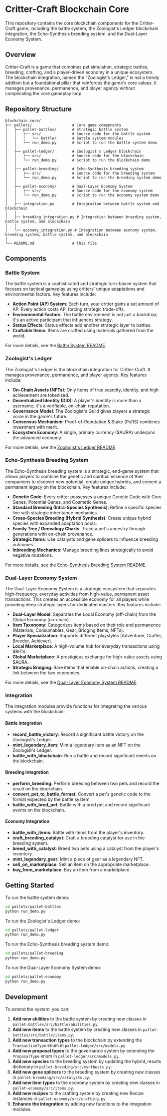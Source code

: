 # Critter-Craft Blockchain Core

This repository contains the core blockchain components for the Critter-Craft game, including the battle system, the Zoologist's Ledger blockchain integration, the Echo-Synthesis breeding system, and the Dual-Layer Economy System.

## Overview

Critter-Craft is a game that combines pet simulation, strategic battles, breeding, crafting, and a player-driven economy in a unique ecosystem. The blockchain integration, named the "Zoologist's Ledger," is not a trendy addition but a foundational pillar that reinforces the game's core values. It manages provenance, permanence, and player agency without complicating the core gameplay loop.

## Repository Structure

```
blockchain_core/
├── pallets/                  # Core game components
│   ├── pallet-battles/       # Strategic battle system
│   │   ├── src/              # Source code for the battle system
│   │   │   └── battle/       # Battle system modules
│   │   └── run_demo.py       # Script to run the battle system demo
│   │
│   ├── pallet-ledger/        # Zoologist's Ledger blockchain
│   │   ├── src/              # Source code for the blockchain
│   │   └── run_demo.py       # Script to run the blockchain demo
│   │
│   ├── pallet-breeding/      # Echo-Synthesis breeding system
│   │   ├── src/              # Source code for the breeding system
│   │   └── run_demo.py       # Script to run the breeding system demo
│   │
│   ├── pallet-economy/       # Dual-Layer Economy System
│   │   ├── src/              # Source code for the economy system
│   │   └── run_demo.py       # Script to run the economy system demo
│   │
│   ├── integration.py        # Integration between battle system and blockchain
│   │
│   ├── breeding_integration.py # Integration between breeding system, battle system, and blockchain
│   │
│   └── economy_integration.py # Integration between economy system, breeding system, battle system, and blockchain
│
└── README.md                 # This file
```

## Components

### Battle System

The battle system is a sophisticated and strategic turn-based system that focuses on tactical gameplay using critters' unique adaptations and environmental factors. Key features include:

- **Action Point (AP) System**: Each turn, your critter gains a set amount of AP. Every action costs AP, forcing strategic trade-offs.
- **Environmental Factors**: The battle environment is not just a backdrop; it's an active participant that influences strategy.
- **Status Effects**: Status effects add another strategic layer to battles.
- **Craftable Items**: Items are crafted using materials gathered from the world.

For more details, see the [Battle System README](pallets/pallet-battles/README.md).

### Zoologist's Ledger

The Zoologist's Ledger is the blockchain integration for Critter-Craft. It manages provenance, permanence, and player agency. Key features include:

- **On-Chain Assets (NFTs)**: Only items of true scarcity, identity, and high achievement are tokenized.
- **Decentralized Identity (DID)**: A player's identity is more than a username; it's a verifiable, on-chain reputation.
- **Governance Model**: The Zoologist's Guild gives players a strategic voice in the game's future.
- **Consensus Mechanism**: Proof-of-Reputation & Stake (PoRS) combines investment with merit.
- **Ecosystem Economy**: A single, primary currency ($AURA) underpins the advanced economy.

For more details, see the [Zoologist's Ledger README](pallets/pallet-ledger/README.md).

### Echo-Synthesis Breeding System

The Echo-Synthesis breeding system is a strategic, end-game system that allows players to combine the genetic and spiritual essence of their companions to discover new potential, create unique hybrids, and cement a permanent legacy on the blockchain. Key features include:

- **Genetic Code**: Every critter possesses a unique Genetic Code with Core Genes, Potential Genes, and Cosmetic Genes.
- **Standard Breeding (Intra-Species Synthesis)**: Refine a specific species line with strategic inheritance mechanics.
- **Cross-Species Breeding (Hybrid Synthesis)**: Create unique hybrid species with expanded adaptation pools.
- **Family Tree / Genealogy Charts**: Trace a pet's ancestry through generations with on-chain provenance.
- **Strategic Items**: Use catalysts and gene splicers to influence breeding outcomes.
- **Inbreeding Mechanics**: Manage breeding lines strategically to avoid negative mutations.

For more details, see the [Echo-Synthesis Breeding System README](pallets/pallet-breeding/README.md).

### Dual-Layer Economy System

The Dual-Layer Economy System is a strategic ecosystem that separates high-frequency, everyday activities from high-value, permanent asset transactions. This creates an accessible economy for all players while providing deep strategic layers for dedicated masters. Key features include:

- **Dual-Layer Model**: Separates the Local Economy (off-chain) from the Global Economy (on-chain).
- **Item Taxonomy**: Categorizes items based on their role and permanence (Materials, Consumables, Gear, Bridging Items, NFTs).
- **Player Specialization**: Supports different playstyles (Adventurer, Crafter, Breeder, Achiever).
- **Local Marketplace**: A high-volume hub for everyday transactions using $BITS.
- **Global Marketplace**: A prestigious exchange for high-value assets using $AURA.
- **Strategic Bridging**: Rare items that enable on-chain actions, creating a link between the two economies.

For more details, see the [Dual-Layer Economy System README](pallets/pallet-economy/README.md).

### Integration

The integration modules provide functions for integrating the various systems with the blockchain:

#### Battle Integration

- **record_battle_victory**: Record a significant battle victory on the Zoologist's Ledger.
- **mint_legendary_item**: Mint a legendary item as an NFT on the Zoologist's Ledger.
- **battle_with_blockchain**: Run a battle and record significant events on the blockchain.

#### Breeding Integration

- **perform_breeding**: Perform breeding between two pets and record the result on the blockchain.
- **convert_pet_to_battle_format**: Convert a pet's genetic code to the format expected by the battle system.
- **battle_with_bred_pet**: Battle with a bred pet and record significant events on the blockchain.

#### Economy Integration

- **battle_with_items**: Battle with items from the player's inventory.
- **craft_breeding_catalyst**: Craft a breeding catalyst for use in the breeding system.
- **breed_with_catalyst**: Breed two pets using a catalyst from the player's inventory.
- **mint_legendary_gear**: Mint a piece of gear as a legendary NFT.
- **sell_on_marketplace**: Sell an item on the appropriate marketplace.
- **buy_from_marketplace**: Buy an item from a marketplace.

## Getting Started

To run the battle system demo:

```bash
cd pallets/pallet-battles
python run_demo.py
```

To run the Zoologist's Ledger demo:

```bash
cd pallets/pallet-ledger
python run_demo.py
```

To run the Echo-Synthesis breeding system demo:

```bash
cd pallets/pallet-breeding
python run_demo.py
```

To run the Dual-Layer Economy System demo:

```bash
cd pallets/pallet-economy
python run_demo.py
```

## Development

To extend the system, you can:

1. **Add new abilities** to the battle system by creating new classes in `pallet-battles/src/battle/abilities.py`.
2. **Add new items** to the battle system by creating new classes in `pallet-battles/src/battle/items.py`.
3. **Add new transaction types** to the blockchain by extending the `TransactionType` enum in `pallet-ledger/src/models.py`.
4. **Add new proposal types** to the governance system by extending the `ProposalType` enum in `pallet-ledger/src/models.py`.
5. **Add new species** to the breeding system by updating the hybrid_results dictionary in `pallet-breeding/src/synthesis.py`.
6. **Add new gene splicers** to the breeding system by creating new classes in `pallet-breeding/src/catalysts.py`.
7. **Add new item types** to the economy system by creating new classes in `pallet-economy/src/items.py`.
8. **Add new recipes** to the crafting system by creating new Recipe instances in `pallet-economy/src/crafting.py`.
9. **Enhance the integration** by adding new functions to the integration modules.
